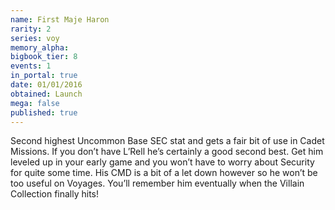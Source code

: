 ```yaml
---
name: First Maje Haron
rarity: 2
series: voy
memory_alpha:
bigbook_tier: 8
events: 1
in_portal: true
date: 01/01/2016
obtained: Launch
mega: false
published: true
---
```


Second highest Uncommon Base SEC stat and gets a fair bit of use in Cadet Missions. If you don’t have L’Rell he’s certainly a good second best. Get him leveled up in your early game and you won’t have to worry about Security for quite some time. His CMD is a bit of a let down however so he won’t be too useful on Voyages. You’ll remember him eventually when the Villain Collection finally hits!
